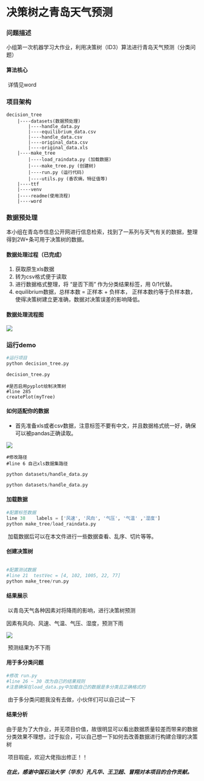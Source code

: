 

# 决策树之青岛天气预测



### 问题描述

​	小组第一次机器学习大作业，利用决策树（ID3）算法进行青岛天气预测（分类问题）



#### 算法核心

​	详情见word

### 项目架构

```
decision_tree
	|----datasets(数据预处理)
		|----handle_data.py
		|----equilibrium_data.csv
		|----handle_data.csv
		|----original_data.csv
		|----original_data.xls
	|----make_tree
		|----load_raindata.py (加载数据)
		|----make_tree.py (创建树)
		|----run.py (运行代码)
		|----utils.py (香农熵，特征值等)
	|----ttf
	|----venv
	|----readme(使用流程)
	|----word

```



### 数据预处理

​	本小组在青岛市信息公开网进行信息检索，找到了一系列与天气有关的数据，整理得到2W+条可用于决策树的数据。

#### 数据处理过程（已完成）

1. 获取原生xls数据
2. 转为csv格式便于读取
3. 进行数据格式整理，将 “是否下雨” 作为分类结果标签，用 0/1代替。
4. equilibrium数据，总样本数 = 正样本 + 负样本， 正样本数约等于负样本数， 使得决策树建立更准确，数据对决策误差的影响降低。



#### 数据处理流程图

![](E:\ML\first_work\decision_tree\charm\捕获.PNG)

### 运行demo

```python
#运行项目
python decision_tree.py
```

```
decision_tree.py

#是否启用pyplot绘制决策树
#line 285 
createPlot(myTree)
```



#### 如何适配你的数据

- 首先准备xls或者csv数据，注意标签不要有中文，并且数据格式统一好，确保可以被pandas正确读取。

![](E:\ML\first_work\decision_tree\charm\csv格式.PNG)

```
#修改路径
#line 6 自己xls数据集路径

python datasets/handle_data.py
```

```python
python datasets/handle_data.py
```



#### 加载数据

```python
#配置标签数据
line 38    labels = ['风速', '风向', '气压', '气温' ,'湿度']
python make_tree/load_raindata.py
```

​	加载数据后可以在本文件进行一些数据查看、乱序、切片等等。



#### 创建决策树

```python

#配置测试数据
#line 21  testVec = [4, 102, 1005, 22, 77]
python make_tree/run.py
```



#### 结果展示

​	以青岛天气各种因素对将降雨的影响，进行决策树预测

因素有风向、风速、气温、气压、湿度，预测下雨

![](E:\ML\first_work\decision_tree\charm\decision_tree.png)

​	预测结果为不下雨



#### 用于多分类问题

```python
#修改 run.py
#line 26 ~ 30 改为自己的结果规则
#注意确保在load_data.py中加载自己的数据是多分类且正确格式的
```

​	由于多分类问题我没有去做，小伙伴们可以自己试一下



#### 结果分析

​	由于是为了大作业，并无项目价值，故很明显可以看出数据质量较差而带来的数据分类效果不理想，过于拟合，可以自己想一下如何去改善数据进行构建合理的决策树

​	项目瑕疵，欢迎大佬指出修正！！

##### 在此，感谢中国石油大学（华东）孔凡华、王卫超、冒翔对本项目的合作贡献。